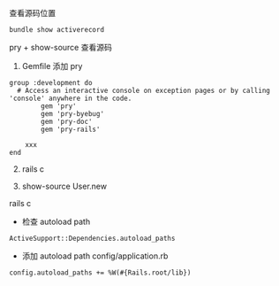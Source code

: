 查看源码位置
```
bundle show activerecord
```

pry + show-source 查看源码
1. Gemfile 添加 pry
```
group :development do
  # Access an interactive console on exception pages or by calling 'console' anywhere in the code.
        gem 'pry'
        gem 'pry-byebug'
        gem 'pry-doc'
        gem 'pry-rails'

	xxx
end
```

2. rails c

3. show-source User.new


rails c

* 检查 autoload path
```
ActiveSupport::Dependencies.autoload_paths
```

* 添加 autoload path
config/application.rb
```
config.autoload_paths += %W(#{Rails.root/lib})

```

